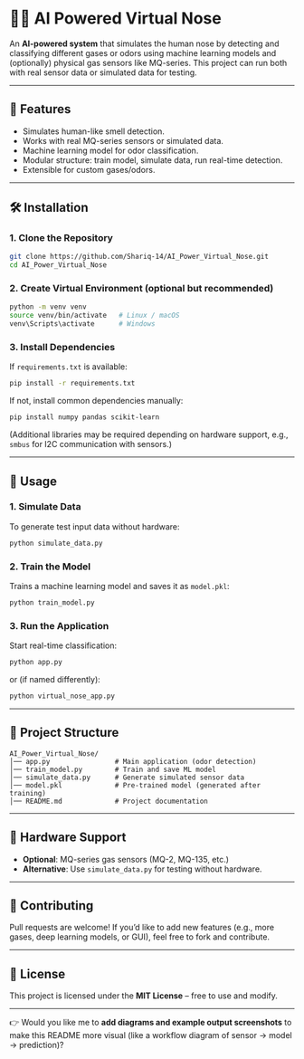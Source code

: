 

# 🧠👃 AI Powered Virtual Nose

An **AI-powered system** that simulates the human nose by detecting and classifying different gases or odors using machine learning models and (optionally) physical gas sensors like MQ-series. This project can run both with real sensor data or simulated data for testing.

---

## 📌 Features

* Simulates human-like smell detection.
* Works with real MQ-series sensors or simulated data.
* Machine learning model for odor classification.
* Modular structure: train model, simulate data, run real-time detection.
* Extensible for custom gases/odors.

---

## 🛠️ Installation

### 1. Clone the Repository

```bash
git clone https://github.com/Shariq-14/AI_Power_Virtual_Nose.git
cd AI_Power_Virtual_Nose
```

### 2. Create Virtual Environment (optional but recommended)

```bash
python -m venv venv
source venv/bin/activate   # Linux / macOS
venv\Scripts\activate      # Windows
```

### 3. Install Dependencies

If `requirements.txt` is available:

```bash
pip install -r requirements.txt
```

If not, install common dependencies manually:

```bash
pip install numpy pandas scikit-learn
```

(Additional libraries may be required depending on hardware support, e.g., `smbus` for I2C communication with sensors.)

---

## 🚀 Usage

### 1. Simulate Data

To generate test input data without hardware:

```bash
python simulate_data.py
```

### 2. Train the Model

Trains a machine learning model and saves it as `model.pkl`:

```bash
python train_model.py
```

### 3. Run the Application

Start real-time classification:

```bash
python app.py
```

or (if named differently):

```bash
python virtual_nose_app.py
```

---

## 📂 Project Structure

```
AI_Power_Virtual_Nose/
│── app.py                # Main application (odor detection)
│── train_model.py        # Train and save ML model
│── simulate_data.py      # Generate simulated sensor data
│── model.pkl             # Pre-trained model (generated after training)
│── README.md             # Project documentation
```

---

## 🔧 Hardware Support

* **Optional**: MQ-series gas sensors (MQ-2, MQ-135, etc.)
* **Alternative**: Use `simulate_data.py` for testing without hardware.

---

## 🤝 Contributing

Pull requests are welcome! If you’d like to add new features (e.g., more gases, deep learning models, or GUI), feel free to fork and contribute.

---

## 📜 License

This project is licensed under the **MIT License** – free to use and modify.

---

👉 Would you like me to **add diagrams and example output screenshots** to make this README more visual (like a workflow diagram of sensor → model → prediction)?
